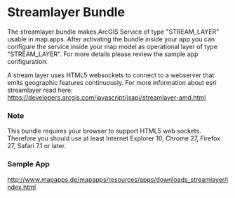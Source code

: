 # Streamlayer Bundle
The streamlayer bundle makes ArcGIS Service of type "STREAM_LAYER" usable in map.apps. After activating the bundle inside your app you can configure the service inside your map model as operational layer of type "STREAM_LAYER". For more details please review the sample app configuration.

A stream layer uses HTML5 websockets to connect to a webserver that emits geographic features continuously. For more information about esri streamlayer read here: https://developers.arcgis.com/javascript/jsapi/streamlayer-amd.html

### Note ###
This bundle requires your browser to support HTML5 web sockets. Therefore you should use at least Internet Explorer 10, Chrome 27, Firefox 27, Safari 7.1 or later.

### Sample App ###
http://www.mapapps.de/mapapps/resources/apps/downloads_streamlayer/index.html
